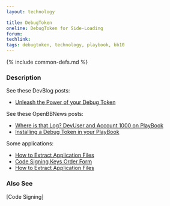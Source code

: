 ```yaml
---
layout: technology

title: DebugToken
oneline: DebugToken for Side-Loading
forum:
techlink:
tags: debugtoken, technology, playbook, bb10
---
```

{% include common-defs.md %}

### Description


See these DevBlog posts:

* [Unleash the Power of your Debug Token](http://devblog.blackberry.com/2012/04/debug-token/)

See these OpenBBNews posts:
* [Where is that Log? DevUser and Account 1000 on PlayBook](http://openbbnews.wordpress.com/2011/12/21/devuser-and-1000/)
* [Installing a Debug Token in your PlayBook](http://openbbnews.wordpress.com/2011/11/16/installing-a-debug-token/)

Some applications:
* [How to Extract Application Files](http://supportforums.blackberry.com/t5/Native-SDK-for-BlackBerry-Tablet/How-to-Extract-Application-Files/ta-p/1493491)
* [Code Signing Keys Order Form](https://www.blackberry.com/SignedKeys/)
* [How to Extract Application Files](http://supportforums.blackberry.com/t5/Native-SDK-for-BlackBerry-Tablet/How-to-Extract-Application-Files/ta-p/1493491)

### Also See
[Code Signing]
